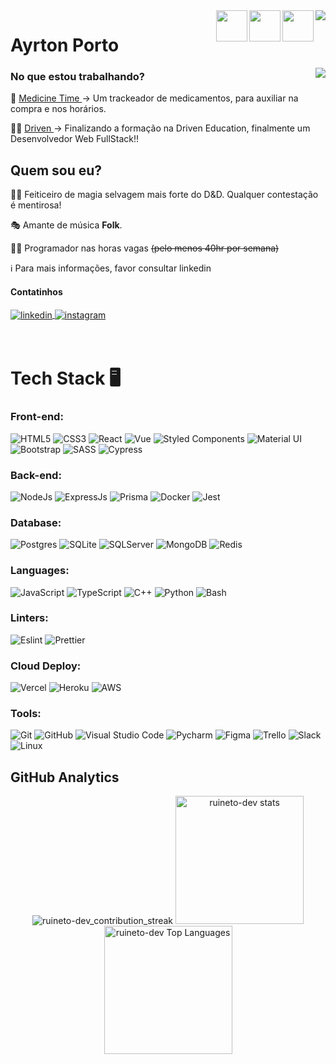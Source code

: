 <img align="right" src="https://raw.githubusercontent.com/gist/Ikusa0/00ada35aa124ebdac8dc12fbb0ef77b3/raw/3d4d045e96d21809d6b75accc1d41c73b7eb7dfe/profile_card.svg" />

<img width="50px" align="right" src="https://media.tenor.com/Aq4nnClR37AAAAAi/nervous-dog-spinning.gif" />
<img width="50px" align="right" src="https://media.tenor.com/Aq4nnClR37AAAAAi/nervous-dog-spinning.gif" />
<img width="50px" align="right" src="https://media.tenor.com/Aq4nnClR37AAAAAi/nervous-dog-spinning.gif" />

<h1 align="left"> Ayrton Porto</h1>

<img align="right" src="https://api.visitorbadge.io/api/visitors?path=github.com%2FIkusa0&labelColor=%23ff599e&countColor=%23202024" />

<h3 align="left">No que estou trabalhando?</h3>

💉 <a href="https://www.figma.com/file/zVqksuNGZiOAXT9VqVRWiZ/medicine" target="_blank"> Medicine Time </a> → Um trackeador de medicamentos, para auxiliar na compra e nos horários.

👨‍🎓 <a href="https://www.driven.com.br/" target="_blank"> Driven </a> → Finalizando a formação na Driven Education, finalmente um Desenvolvedor Web FullStack!!

## Quem sou eu? 

🧙‍♂️ Feiticeiro de magia selvagem mais forte do D&D. Qualquer contestação é mentirosa!

🎭 Amante de música **Folk**.

👨‍💻 Programador nas horas vagas ~~(pelo menos 40hr por semana)~~

ℹ Para mais informações, favor consultar linkedin

#### Contatinhos

<a href="https://linkedin.com/in/ayrton-porto" target="_blank">
  <img align="center" src="https://img.shields.io/badge/-ayrton&#8722porto-05122A?style=flat&logo=linkedin" alt="linkedin"/>
</a>
<a href="mailto:ayrtonmacaulay.pg@gmail.com" target="_blank">
 <img align="center" src="https://img.shields.io/badge/-ayrtonmacaulay.pg@gmail.com-05122A?style=flat&logo=gmail" alt="instagram"/>
</a>

<br/>
<br/>
<br/>

# Tech Stack 🖥

### Front-end:

![HTML5](https://img.shields.io/badge/html5-%23E34F26.svg?style=for-the-badge&logo=html5&logoColor=white)
![CSS3](https://img.shields.io/badge/css3-%231572B6.svg?style=for-the-badge&logo=css3&logoColor=white)
![React](https://img.shields.io/badge/react-%2320232a.svg?style=for-the-badge&logo=react&logoColor=%2361DAFB)
![Vue](https://img.shields.io/badge/Vue.js-35495E?style=for-the-badge&logo=vue.js&logoColor=4FC08D)
![Styled Components](https://img.shields.io/badge/styled--components-DB7093?style=for-the-badge&logo=styled-components&logoColor=white)
![Material UI](https://img.shields.io/badge/Material%20UI-007FFF?style=for-the-badge&logo=mui&logoColor=white)
![Bootstrap](https://img.shields.io/badge/Bootstrap-563D7C.svg?style=for-the-badge&logo=bootstrap&logoColor=white)
![SASS](https://img.shields.io/badge/Sass-CC6699?style=for-the-badge&logo=sass&logoColor=white)
![Cypress](https://img.shields.io/badge/Cypress-17202C?style=for-the-badge&logo=cypress&logoColor=white)

### Back-end:

![NodeJs](https://img.shields.io/badge/node.js-6DA55F?style=for-the-badge&logo=node.js&logoColor=white)
![ExpressJs](https://img.shields.io/badge/Express.js-000000?style=for-the-badge&logo=express&logoColor=white)
![Prisma](https://img.shields.io/badge/Prisma-3982CE?style=for-the-badge&logo=Prisma&logoColor=white)
![Docker](https://img.shields.io/badge/Docker-2CA5E0?style=for-the-badge&logo=docker&logoColor=white)
![Jest](https://img.shields.io/badge/Jest-C21325?style=for-the-badge&logo=jest&logoColor=white)

### Database:

![Postgres](https://img.shields.io/badge/postgres-%23316192.svg?style=for-the-badge&logo=postgresql&logoColor=white)
![SQLite](https://img.shields.io/badge/SQLite-07405E?style=for-the-badge&logo=sqlite&logoColor=white)
![SQLServer](https://img.shields.io/badge/Microsoft_SQL_Server-CC2927?style=for-the-badge&logo=microsoft-sql-server&logoColor=white)
![MongoDB](https://img.shields.io/badge/MongoDB-%234ea94b.svg?style=for-the-badge&logo=mongodb&logoColor=white)
![Redis](https://img.shields.io/badge/redis-%23DD0031.svg?&style=for-the-badge&logo=redis&logoColor=white)

### Languages:

![JavaScript](https://img.shields.io/badge/javascript-%23323330.svg?style=for-the-badge&logo=javascript&logoColor=%23F7DF1E)
![TypeScript](https://img.shields.io/badge/typescript-%23007ACC.svg?style=for-the-badge&logo=typescript&logoColor=white)
![C++](https://img.shields.io/badge/C%2B%2B-00599C?style=for-the-badge&logo=c%2B%2B&logoColor=white)
![Python](https://img.shields.io/badge/python-3670A0?style=for-the-badge&logo=python&logoColor=ffdd54)
![Bash](https://img.shields.io/badge/Bash-121011?style=for-the-badge&logo=gnu-bash&logoColor=white)

### Linters:

![Eslint](https://img.shields.io/badge/eslint-3A33D1?style=for-the-badge&logo=eslint&logoColor=white)
![Prettier](https://img.shields.io/badge/prettier-1A2C34?style=for-the-badge&logo=prettier&logoColor=F7BA3E)

### Cloud Deploy:

![Vercel](https://img.shields.io/badge/Vercel-000000?style=for-the-badge&logo=vercel&logoColor=white)
![Heroku](https://img.shields.io/badge/Heroku-430098?style=for-the-badge&logo=heroku&logoColor=white)
![AWS](https://img.shields.io/badge/Amazon_AWS-FF9900?style=for-the-badge&logo=amazonaws&logoColor=white)

### Tools:

![Git](https://img.shields.io/badge/GIT-E44C30?style=for-the-badge&logo=git&logoColor=white)
![GitHub](https://img.shields.io/badge/GitHub-100000?style=for-the-badge&logo=github&logoColor=white)
![Visual Studio Code](https://img.shields.io/badge/Visual_Studio_Code-0078D4?style=for-the-badge&logo=visual%20studio%20code&logoColor=white)
![Pycharm](https://img.shields.io/badge/PyCharm-000000.svg?&style=for-the-badge&logo=PyCharm&logoColor=white)
![Figma](https://img.shields.io/badge/Figma-F24E1E?style=for-the-badge&logo=figma&logoColor=white)
![Trello](https://img.shields.io/badge/Trello-0052CC?style=for-the-badge&logo=trello&logoColor=white)
![Slack](https://img.shields.io/badge/Slack-4A154B?style=for-the-badge&logo=slack&logoColor=white)
![Linux](https://img.shields.io/badge/Linux-FCC624?style=for-the-badge&logo=linux&logoColor=black)

## GitHub Analytics

<div align="center">
  <img src="https://github-readme-streak-stats.herokuapp.com?user=Ikusa0&hide_border=true&date_format=M%20j%5B%2C%20Y%5D&ring=5194F0&fire=5194F0&currStreakLabel=5194F0&theme=dracula" alt="ruineto-dev_contribution_streak" />

  <img height="205em" alt="ruineto-dev stats" src="https://github-readme-stats.vercel.app/api?username=Ikusa0&show_icons=true&hide_border=true&theme=dracula" />

  <img height="205em" alt="ruineto-dev Top Languages" src="https://github-readme-stats.vercel.app/api/top-langs/?username=Ikusa0&theme=dracula" />
</div>
